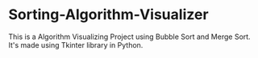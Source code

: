 # Sorting-Algorithm-Visualizer
This is a Algorithm Visualizing Project using Bubble Sort and Merge Sort.
It's made using Tkinter library in Python.
